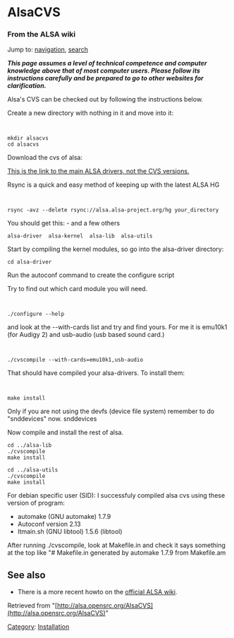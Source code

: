 AlsaCVS
=======

### From the ALSA wiki

Jump to: [navigation](#mw-head), [search](#p-search)

***This page assumes a level of technical competence and computer
knowledge above that of most computer users. Please follow its
instructions carefully and be prepared to go to other websites for
clarification.***

Alsa's CVS can be checked out by following the instructions below.

Create a new directory with nothing in it and move into it:

` `

    mkdir alsacvs
    cd alsacvs

Download the cvs of alsa:

[This is the link to the main ALSA drivers, not the CVS
versions.](http://www.alsa-project.org/main/index.php/Download)

Rsync is a quick and easy method of keeping up with the latest ALSA HG

` `

    rsync -avz --delete rsync://alsa.alsa-project.org/hg your_directory

You should get this: - and a few others ` `

    alsa-driver  alsa-kernel  alsa-lib  alsa-utils

Start by compiling the kernel modules, so go into the alsa-driver
directory: ` `

    cd alsa-driver

Run the autoconf command to create the configure script

Try to find out which card module you will need.

` `

    ./configure --help

and look at the --with-cards list and try and find yours. For me it is
emu10k1 (for Audigy 2) and usb-audio (usb based sound card.)

` `

    ./cvscompile --with-cards=emu10k1,usb-audio

That should have compiled your alsa-drivers. To install them:

` `

    make install

Only if you are not using the devfs (device file system) remember to do
"snddevices" now. snddevices

Now compile and install the rest of alsa. ` `

    cd ../alsa-lib
    ./cvscompile
    make install

    cd ../alsa-utils
    ./cvscompile
    make install

For debian specific user (SID): I successfuly compiled alsa cvs using
these version of program:

-   automake (GNU automake) 1.7.9
-   Autoconf version 2.13
-   ltmain.sh (GNU libtool) 1.5.6 (libtool)

After running ./cvscompile, look at Makefile.in and check it says
something at the top like "\# Makefile.in generated by automake 1.7.9
from Makefile.am

See also
--------

-   There is a more recent howto on the [official ALSA
    wiki](http://bugtrack.alsa-project.org/main/index.php/SourceCodeRepository).

Retrieved from
"[http://alsa.opensrc.org/AlsaCVS](http://alsa.opensrc.org/AlsaCVS)"

[Category](/Special:Categories "Special:Categories"):
[Installation](/Category:Installation "Category:Installation")

